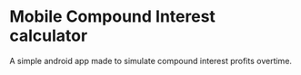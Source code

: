 # Mobile Compound Interest calculator

A simple android app made to simulate compound interest profits overtime.

